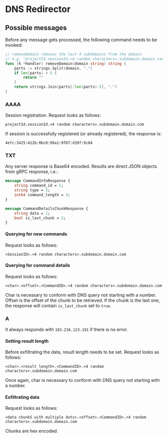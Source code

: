 # DNS Redirector

## Possible messages

Before any message gets processed, the following command needs to be invoked:

```go
// removeDomain removes the last 4 subdomains from the domain
// e.g. "projectId.sessionId.<4 random characters>.subdomain.domain.com." -> "projectId.sessionId"
func (h *Handler) removeDomain(domain string) string {
    parts := strings.Split(domain, ".")
    if len(parts) < 5 {
        return ""
    }
    return strings.Join(parts[:len(parts)-5], ".")
}
```

### AAAA

Session registration. Request looks as follows:

```plaintext
projectId.sessionId.<4 random characters>.subdomain.domain.com
```

If session is successfully registered (or already registered), the response is:

```plaintext
4efc:3425:412b:0bc0:99a1:9f87:d39f:9c84
```

### TXT

Any server response is Base64 encoded. Results are direct JSON objects from gRPC response, i.e.:

```protobuf
message CommandInfoResponse {
    string command_id = 1;
    string type = 2;
    int64 command_length = 3;
}

message CommandDetailsChunkResponse {
    string data = 1;
    bool is_last_chunk = 2;
}
```

#### Querying for new commands

Request looks as follows:

```plaintext
<SessionID>.<4 random characters>.subdomain.domain.com
```

#### Querying for command details

Request looks as follows:

```plaintext
<char>.<offset>.<CommandID>.<4 random characters>.subdomain.domain.com
```

Char is necessary to conform with DNS query not starting with a number. Offset is the offset of the chunk to be retrieved. If the chunk is the last one, the response will contain `is_last_chunk` set to `true`.

### A

It always responds with `183.216.123.191` if there is no error.

#### Setting result length

Before exfiltrating the data, result length needs to be set. Request looks as follows:

```plaintext
<char>.<result length>.<CommandID>.<4 random characters>.subdomain.domain.com
```

Once again, char is necessary to conform with DNS query not starting with a number.

#### Exfiltrating data

Request looks as follows:

```plaintext
<data chunkS with multiple dots>.<offset>.<CommandID>.<4 random characters>.subdomain.domain.com
```

Chunks are hex encoded.
